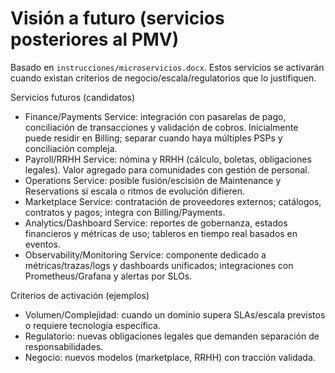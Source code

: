 # Visión a futuro (servicios posteriores al PMV)

Basado en `instrucciones/microservicios.docx`. Estos servicios se activarán cuando existan criterios de negocio/escala/regulatorios que lo justifiquen.

Servicios futuros (candidatos)
- Finance/Payments Service: integración con pasarelas de pago, conciliación de transacciones y validación de cobros. Inicialmente puede residir en Billing; separar cuando haya múltiples PSPs y conciliación compleja.
- Payroll/RRHH Service: nómina y RRHH (cálculo, boletas, obligaciones legales). Valor agregado para comunidades con gestión de personal.
- Operations Service: posible fusión/escisión de Maintenance y Reservations si escala o ritmos de evolución difieren.
- Marketplace Service: contratación de proveedores externos; catálogos, contratos y pagos; integra con Billing/Payments.
- Analytics/Dashboard Service: reportes de gobernanza, estados financieros y métricas de uso; tableros en tiempo real basados en eventos.
- Observability/Monitoring Service: componente dedicado a métricas/trazas/logs y dashboards unificados; integraciones con Prometheus/Grafana y alertas por SLOs.

Criterios de activación (ejemplos)
- Volumen/Complejidad: cuando un dominio supera SLAs/escala previstos o requiere tecnología específica.
- Regulatorio: nuevas obligaciones legales que demanden separación de responsabilidades.
- Negocio: nuevos modelos (marketplace, RRHH) con tracción validada.

